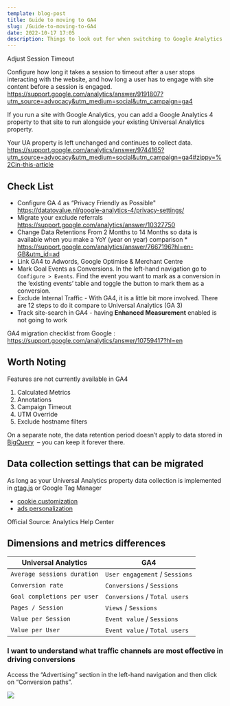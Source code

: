 ```yaml
---
template: blog-post
title: Guide to moving to GA4
slug: /Guide-to-moving-to-GA4
date: 2022-10-17 17:05
description: Things to look out for when switching to Google Analytics 4
---
```

Adjust Session Timeout

Configure how long it takes a session to timeout after a user stops interacting with the website, and how long a user has to engage with site content before a session is engaged.
https://support.google.com/analytics/answer/9191807?utm_source=advocacy&utm_medium=social&utm_campaign=ga4

If you run a site with Google Analytics, you can add a Google Analytics 4 property to that site to run alongside your existing Universal Analytics property.

Your UA property is left unchanged and continues to collect data.
https://support.google.com/analytics/answer/9744165?utm_source=advocacy&utm_medium=social&utm_campaign=ga4#zippy=%2Cin-this-article

## Check List 
* Configure GA 4 as “Privacy Friendly as Possible"
  <https://datatovalue.nl/google-analytics-4/privacy-settings/>
* Migrate your exclude referrals
  <https://support.google.com/analytics/answer/10327750>
* Change Data Retentions From 2 Months to 14 Months so data is available when you make a YoY (year on year) comparison * \
  <https://support.google.com/analytics/answer/7667196?hl=en-GB&utm_id=ad>  
* Link GA4 to Adwords, Google Optimise & Merchant Centre
* Mark Goal Events as Conversions. In the left-hand navigation go to `Configure > Events`. Find the event you want to mark as a conversion in the ‘existing events’ table and toggle the button to mark them as a conversion.
* Exclude Internal Traffic - With GA4, it is a little bit more involved. There are 12 steps to do it compare to Universal Analytics (GA 3)
* Track site-search in GA4 - having **Enhanced Measurement** enabled is not going to work 

GA4 migration checklist from Google : <https://support.google.com/analytics/answer/10759417?hl=en>

## Worth Noting

Features are not currently available in GA4 

1. Calculated Metrics
2. Annotations
3. Campaign Timeout
4. UTM Override
5. Exclude hostname filters  

On a separate note, the data retention period doesn’t apply to data stored in [BigQuery](https://support.google.com/analytics/answer/9358801?hl=en)  –  you can keep it forever there.

## Data collection settings that can be migrated

As long as your Universal Analytics property data collection is implemented in [gtag.js](https://www.testandoptimize.com/posts/use-tag-assistant-tool-to-verify-google-analytics-setup/) or Google Tag Manager

* [cookie customization](https://developers.google.com/analytics/devguides/collection/gtagjs/cookies-user-id)
* [ads personalization](https://developers.google.com/analytics/devguides/collection/gtagjs/display-features) 

Official Source: Analytics Help Center

## Dimensions and metrics differences

| Universal Analytics         | GA4                            |
| --------------------------- | ------------------------------ |
| `Average sessions duration` | `User engagement` / `Sessions` |
| `Conversion rate`           | `Conversions` / `Sessions`     |
| `Goal completions per user` | `Conversions` / `Total users`  |
| `Pages / Session`           | `Views` / `Sessions`           |
| `Value per Session`         | `Event value` / `Sessions`     |
| `Value per User`            | `Event value` / `Total users`  |



### **I want to** understand what traffic channels are most effective in driving conversions

Access the “Advertising” section in the left-hand navigation and then click on “Conversion paths”.

![](/images/screenshot-2022-10-21-193445.png)